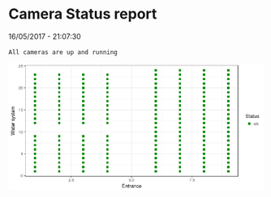 Camera Status report
================
16/05/2017 - 21:07:30

    All cameras are up and running

![](camreport_files/figure-markdown_github/unnamed-chunk-2-1.png)
